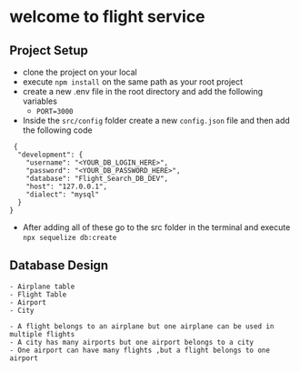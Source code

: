 # welcome to flight service

## Project Setup
- clone the project on your local   
- execute `npm install` on the same path as your root project
- create a new .env file in the root directory and add the following variables
    - `PORT=3000`
- Inside the `src/config` folder create a new `config.json` file and then add the
following code
```
 {
  "development": {
    "username": "<YOUR_DB_LOGIN_HERE>",
    "password": "<YOUR_DB_PASSWORD_HERE>",
    "database": "Flight_Search_DB_DEV",
    "host": "127.0.0.1",
    "dialect": "mysql"
  }
}

```
- After adding all of these go to the src folder in the terminal and execute
`npx sequelize db:create`

## Database Design
    - Airplane table
    - Flight Table
    - Airport
    - City

    - A flight belongs to an airplane but one airplane can be used in multiple flights
    - A city has many airports but one airport belongs to a city
    - One airport can have many flights ,but a flight belongs to one airport
     



